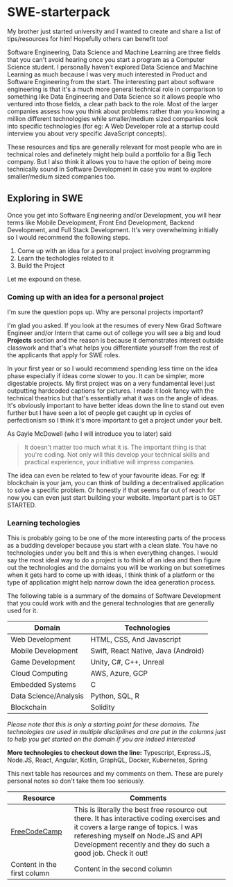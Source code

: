 # SWE-starterpack
My brother just started university and I wanted to create and share a list of tips/resources for him! Hopefully others can benefit too!

Software Engineering, Data Science and Machine Learning are three fields that you can't avoid hearing once you start a program as a Computer Science student. I personally haven't explored Data Science and Machine Learning as much because I was very much interested in Product and Software Engineering from the start. The interesting part about software engineering is that it's a much more general technical role in comparison to something like Data Engineering and Data Science so it allows people who ventured into those fields, a clear path back to the role. Most of the larger companies assess how you think about problems rather than you knowing a million different technologies while smaller/medium sized companies look into specific technologies (for eg: A Web Developer role at a startup could interview you about very specific JavaScript concepts). 

These resources and tips are generally relevant for most people who are in technical roles and definetely might help build a portfolio for a Big Tech company. But I also think it allows you to have the option of being more technically sound in Software Development in case you want to explore smaller/medium sized companies too.

## Exploring in SWE

Once you get into Software Engineering and/or Development, you will hear terms like Mobile Development, Front End Development, Backend Development, and Full Stack Development. It's very overwhelming initially so I would recommend the following steps.

1. Come up with an idea for a personal project involving programming
1. Learn the techologies related to it 
1. Build the Project

Let me expound on these. 

### Coming up with an idea for a personal project

I'm sure the question pops up. Why are personal projects important? 

I'm glad you asked. If you look at the resumes of every New Grad Software Engineer and/or Intern that came out of college you will see a big and loud **Projects** section and the reason is because it demonstrates interest outside classwork and that's what helps you differentiate yourself from the rest of the applicants that apply for SWE roles. 

In your first year or so I would recommend spending less time on the idea phase especially if ideas come slower to you. It can be simpler, more digestable projects. My first project was on a very fundamental level just outputting hardcoded captions for pictures. I made it look fancy with the technical theatrics but that's essentially what it was on the angle of ideas. It's obviously important to have better ideas down the line to stand out even further but I have seen a lot of people get caught up in cycles of perfectionism so I think it's more important to get a project under your belt. 

As Gayle McDowell (who I will introduce you to later) said 
> It doesn't matter too much what it is. The important thing is that you're coding. Not only will this develop your technical skills and practical experience, your initiative will impress companies. 

The idea can even be related to few of your favourite ideas. For eg: If blockchain is your jam, you can think of building a decentralised application to solve a specific problem. Or honestly if that seems far out of reach for now you can even just start building your website. Important part is to GET STARTED. 


### Learning techologies

This is probably going to be one of the more interesting parts of the process as a budding developer because you start with a clean slate. You have no technologies under you belt and this is when everything changes. I would say the most ideal way to do a project is to think of an idea and then figure out the technologies and the domains you will be working on but sometimes when it gets hard to come up with ideas, I think think of a platform or the type of application might help narrow down the idea generation process. 

The following table is a summary of the domains of Software Development that you could work with and the general technologies that are generally used for it.

Domain | Technologies |
-------|--------------
Web Development | HTML, CSS, And Javascript
Mobile Development |  Swift, React Native, Java (Android)
Game Development | Unity, C#, C++, Unreal
Cloud Computing | AWS, Azure, GCP
Embedded Systems | C 
Data Science/Analysis | Python, SQL, R
Blockchain | Solidity

*Please note that this is only a starting point for these domains. The technologies are used in multiple discliplines and are put in the columns just to help you get started on the domain if you are indeed interested*

**More technologies to checkout down the line:** Typescript, Express.JS, Node.JS, React, Angular, Kotlin, GraphQL, Docker, Kubernetes, Spring

This next table has resources and my comments on them. These are purely personal notes so don't take them too seriously. 

Resource | Comments
-------- | ----------
[FreeCodeCamp](https://www.freecodecamp.org/learn/) | This is literally the best free resource out there. It has interactive coding exercises and it covers a large range of topics. I was refereshing myself on Node.JS and API Development recently and they do such a good job. Check it out!
Content in the first column | Content in the second column
